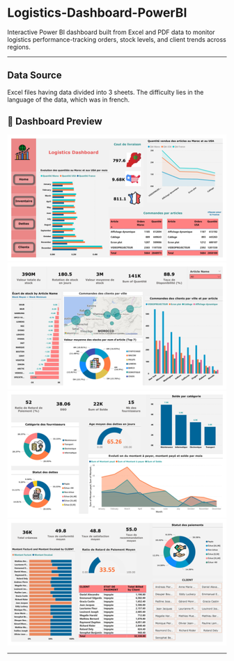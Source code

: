 # Logistics-Dashboard-PowerBI
Interactive Power BI dashboard built from Excel and PDF data to monitor logistics performance-tracking orders, stock levels, and client trends across regions.

---
## Data Source
Excel files having data divided into 3 sheets.
The difficulty lies in the language of the data, which was in french. 

## 📸 Dashboard Preview

![Inventory Dashboard Page 1](Inventory/Inventory_page-0001.jpg)
![Inventory Dashboard Page 2](Inventory/Inventory_page-0002.jpg)
![Inventory Dashboard Page 3](Inventory/Inventory_page-0003.jpg)
![Inventory Dashboard Page 4](Inventory/Inventory_page-0004.jpg)

---
